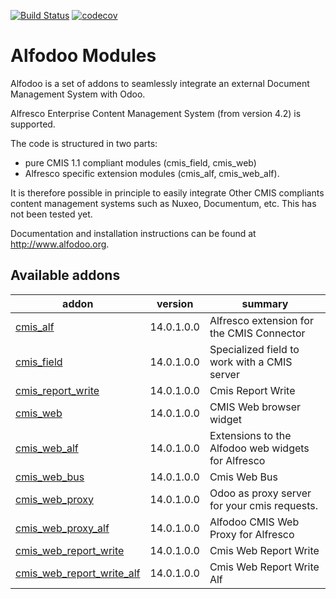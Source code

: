 [![Build Status](https://travis-ci.org/acsone/alfodoo.svg?branch=13.0)](https://travis-ci.org/acsone/alfodoo)
[![codecov](https://codecov.io/gh/acsone/alfodoo/branch/13.0/graph/badge.svg)](https://codecov.io/gh/acsone/alfodoo)
# Alfodoo Modules

Alfodoo is a set of addons to seamlessly integrate an external Document
Management System with Odoo.

Alfresco Enterprise Content Management System (from version 4.2) is supported.

The code is structured in two parts:
- pure CMIS 1.1 compliant modules (cmis_field, cmis_web)
- Alfresco specific extension modules (cmis_alf, cmis_web_alf). 

It is therefore possible in principle to easily integrate Other CMIS compliants
content management systems such as Nuxeo, Documentum, etc. This has not been tested yet.

Documentation and installation instructions can be found at http://www.alfodoo.org.

[//]: # (addons)

Available addons
----------------
addon | version | summary
--- | --- | ---
[cmis_alf](cmis_alf/) | 14.0.1.0.0 | Alfresco extension for the CMIS Connector
[cmis_field](cmis_field/) | 14.0.1.0.0 | Specialized field to work with a CMIS server
[cmis_report_write](cmis_report_write/) | 14.0.1.0.0 | Cmis Report Write
[cmis_web](cmis_web/) | 14.0.1.0.0 | CMIS Web browser widget
[cmis_web_alf](cmis_web_alf/) | 14.0.1.0.0 | Extensions to the Alfodoo web widgets for Alfresco
[cmis_web_bus](cmis_web_bus/) | 14.0.1.0.0 | Cmis Web Bus
[cmis_web_proxy](cmis_web_proxy/) | 14.0.1.0.0 | Odoo as proxy server for your cmis requests.
[cmis_web_proxy_alf](cmis_web_proxy_alf/) | 14.0.1.0.0 | Alfodoo CMIS Web Proxy for Alfresco
[cmis_web_report_write](cmis_web_report_write/) | 14.0.1.0.0 | Cmis Web Report Write
[cmis_web_report_write_alf](cmis_web_report_write_alf/) | 14.0.1.0.0 | Cmis Web Report Write Alf

[//]: # (end addons)
